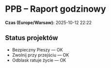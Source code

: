 # PPB – Raport godzinowy
**Czas (Europe/Warsaw):** 2025-10-12 22:22

## Status projektów
- Bezpieczny Pieszy — OK
- Zwolnij przy przejściu — OK
- Odblask ratuje życie — OK

